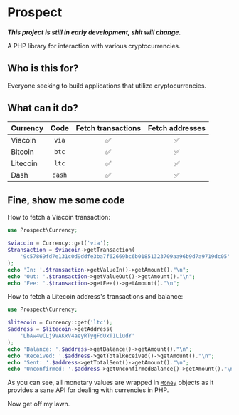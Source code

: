 # Prospect

***This project is still in early development, shit will change.***

A PHP library for interaction with various cryptocurrencies.

## Who is this for?
Everyone seeking to build applications that utilize cryptocurrencies.

## What can it do?
|Currency|Code|Fetch transactions|Fetch addresses|
|---|:---:|:---:|:---:|
|Viacoin|`via`|:white_check_mark:|:white_check_mark:
|Bitcoin|`btc`|:white_check_mark:|:white_check_mark:
|Litecoin|`ltc`|:white_check_mark:|:white_check_mark:
|Dash|`dash`|:white_check_mark:|:white_check_mark:

## Fine, show me some code

How to fetch a Viacoin transaction:
```php
use Prospect\Currency;

$viacoin = Currency::get('via');
$transaction = $viacoin->getTransaction(
    '9c57869fd7e131c0d9ddfe3ba7f62669bc6b01851323709aa96b9d7a9719dc05'
);
echo 'In: '.$transaction->getValueIn()->getAmount()."\n";
echo 'Out: '.$transaction->getValueOut()->getAmount()."\n";
echo 'Fee: '.$transaction->getFee()->getAmount()."\n";
```

How to fetch a Litecoin address's transactions and balance:
```php
use Prospect\Currency;

$litecoin = Currency::get('ltc');
$address = $litecoin->getAddress(
    'LbAw4wCLj9VAKxV4aeyRTygFdUxT1LiudY'
);
echo 'Balance: '.$address->getBalance()->getAmount()."\n";
echo 'Received: '.$address->getTotalReceived()->getAmount()."\n";
echo 'Sent: '.$address->getTotalSent()->getAmount()."\n";
echo 'Unconfirmed: '.$address->getUnconfirmedBalance()->getAmount()."\n";
```

As you can see, all monetary values are wrapped in [`Money`](https://github.com/moneyphp/money) objects as it provides a sane API for dealing with currencies in PHP.

Now get off my lawn.
